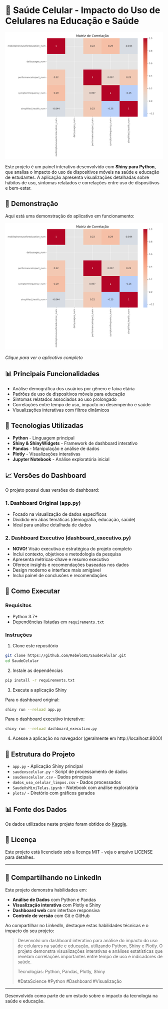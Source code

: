# 📱 Saúde Celular - Impacto do Uso de Celulares na Educação e Saúde

![Dashboard de análise de uso de celulares](plots/correlacao_uso_celular.png)

Este projeto é um painel interativo desenvolvido com **Shiny para Python**, que analisa o impacto do uso de dispositivos móveis na saúde e educação de estudantes. A aplicação apresenta visualizações detalhadas sobre hábitos de uso, sintomas relatados e correlações entre uso de dispositivos e bem-estar.

## 🎥 Demonstração

Aqui está uma demonstração do aplicativo em funcionamento:

[![Demonstração em vídeo](plots/correlacao_uso_celular.png)](https://github.com/Rebelo81/saudecelular)

*Clique para ver o aplicativo completo*

## 📊 Principais Funcionalidades

- Análise demográfica dos usuários por gênero e faixa etária
- Padrões de uso de dispositivos móveis para educação
- Sintomas relatados associados ao uso prolongado
- Correlações entre tempo de uso, impacto no desempenho e saúde
- Visualizações interativas com filtros dinâmicos

## 🔧 Tecnologias Utilizadas

- **Python** - Linguagem principal
- **Shiny & ShinyWidgets** - Framework de dashboard interativo
- **Pandas** - Manipulação e análise de dados
- **Plotly** - Visualizações interativas
- **Jupyter Notebook** - Análise exploratória inicial

## 📈 Versões do Dashboard

O projeto possui duas versões do dashboard:

### 1. Dashboard Original (app.py)
- Focado na visualização de dados específicos
- Dividido em abas temáticas (demografia, educação, saúde)
- Ideal para análise detalhada de dados

### 2. Dashboard Executivo (dashboard_executivo.py)
- **NOVO!** Visão executiva e estratégica do projeto completo
- Inclui contexto, objetivos e metodologia da pesquisa
- Apresenta métricas-chave e resumo executivo
- Oferece insights e recomendações baseadas nos dados
- Design moderno e interface mais amigável
- Inclui painel de conclusões e recomendações

## 🚀 Como Executar

### Requisitos

- Python 3.7+
- Dependências listadas em `requirements.txt`

### Instruções

1. Clone este repositório
```bash
git clone https://github.com/Rebelo81/SaudeCelular.git
cd SaudeCelular
```

2. Instale as dependências
```bash
pip install -r requirements.txt
```

3. Execute a aplicação Shiny

Para o dashboard original:
```bash
shiny run --reload app.py
```

Para o dashboard executivo interativo:
```bash
shiny run --reload dashboard_executivo.py
```

4. Acesse a aplicação no navegador (geralmente em http://localhost:8000)

## 📁 Estrutura do Projeto

- `app.py` - Aplicação Shiny principal
- `saudevscelular.py` - Script de processamento de dados
- `saudevscelular.csv` - Dados principais
- `dados_uso_celular_limpos.csv` - Dados processados
- `SaudeVsMiniTelas.ipynb` - Notebook com análise exploratória
- `plots/` - Diretório com gráficos gerados

## 📊 Fonte dos Dados

Os dados utilizados neste projeto foram obtidos do [Kaggle](https://www.kaggle.com/datasets/innocentmfa/students-health-and-academic-performance/data).

## 📝 Licença

Este projeto está licenciado sob a licença MIT - veja o arquivo LICENSE para detalhes.

---

## 🔗 Compartilhando no LinkedIn

Este projeto demonstra habilidades em:

- **Análise de Dados** com Python e Pandas
- **Visualização interativa** com Plotly e Shiny
- **Dashboard web** com interface responsiva
- **Controle de versão** com Git e GitHub

Ao compartilhar no LinkedIn, destaque estas habilidades técnicas e o impacto do seu projeto:

> Desenvolvi um dashboard interativo para análise do impacto do uso de celulares na saúde e educação, utilizando Python, Shiny e Plotly. O projeto demonstra visualizações interativas e análises estatísticas que revelam correlações importantes entre tempo de uso e indicadores de saúde.
>
> Tecnologias: Python, Pandas, Plotly, Shiny
>
> #DataScience #Python #Dashboard #Visualização

---

Desenvolvido como parte de um estudo sobre o impacto da tecnologia na saúde e educação.

